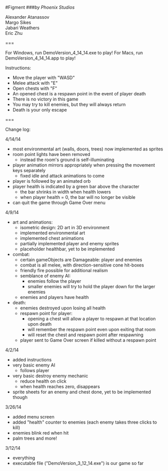 #Figment
###_by Phoenix Studios_


Alexander Atanassov  
Margo Sikes  
Jabari Weathers  
Eric Zhu  

===

For Windows, run DemoVersion_4_14_14.exe to play!
For Macs, run DemoVersion_4_14_14.app to play!

Instructions:
- Move the player with "WASD"
- Melee attack with "E"
- Open chests with "F"
- An opened chest is a respawn point in the event of player death
- There is no victory in this game
- You may try to kill enemies, but they will always return
- Death is your only escape

===

Change log:


4/14/14
- most environmental art (walls, doors, trees) now implemented as sprites
- room point lights have been removed
  - instead the room's ground is self-illuminating
- player animation mirrors appropriately when pressing the movement keys separately
  - fixed idle and attack animations to come
- player is followed by an animated orb
- player health is indicated by a green bar above the character
  - the bar shrinks in width when health lowers
  - when player health = 0, the bar will no longer be visible
- can quit the game through Game Over menu


4/9/14
- art and animations:
  - isometric design: 2D art in 3D environment
  - implemented environmental art
  - implemented chest animations
  - partially implemented player and enemy sprites
  - placeholder healthbar, yet to be implemented
- combat:
  - certain gameObjects are Damageable: player and enemies
  - combat is all melee, with direction-sensitive cone hit-boxes 
  - friendly fire possible for additional realism
  - semblance of enemy AI:
    - enemies follow the player
    - smaller enemies will try to hold the player down for the larger enemies
  - enemies and players have health
- death:
  - enemies destroyed upon losing all health
  - respawn point for player:
    - opening a chest will allow a player to respawn at that location upon death
    - will remember the respawn point even upon exiting that room
    - will reset the chest and respawn point after respawning
  - player sent to Game Over screen if killed without a respawn point


4/2/14
- added instructions
- very basic enemy AI
  - follows player
- very basic destroy enemy mechanic
  - reduce health on click
  - when health reaches zero, disappears
- sprite sheets for an enemy and chest done, yet to be implemented though


3/26/14
- added menu screen
- added "health" counter to enemies (each enemy takes three clicks to kill)
- enemies blink red when hit
- palm trees and more!


3/12/14
- everything
- executable file ("DemoVersion_3_12_14.exe") is our game so far